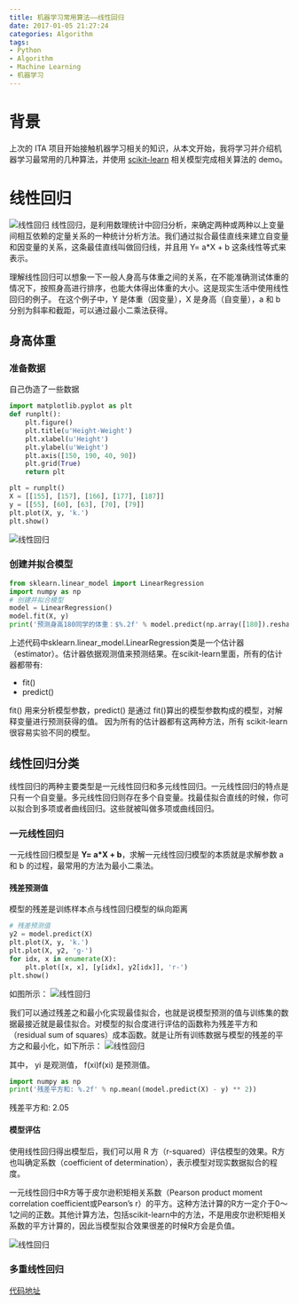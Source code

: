 ```yaml
---
title: 机器学习常用算法——线性回归
date: 2017-01-05 21:27:24
categories: Algorithm
tags:
- Python
- Algorithm
- Machine Learning
- 机器学习
---
```


# 背景

上次的 ITA 项目开始接触机器学习相关的知识，从本文开始，我将学习并介绍机器学习最常用的几种算法，并使用 [scikit-learn](http://scikit-learn.org/) 相关模型完成相关算法的 demo。

# 线性回归
<img src="/assets/img/线性回归.jpg" alt="线性回归">
<!-- more -->
线性回归，是利用数理统计中回归分析，来确定两种或两种以上变量间相互依赖的定量关系的一种统计分析方法。我们通过拟合最佳直线来建立自变量和因变量的关系，这条最佳直线叫做回归线，并且用 Y= a*X + b 这条线性等式来表示。

理解线性回归可以想象一下一般人身高与体重之间的关系，在不能准确测试体重的情况下，按照身高进行排序，也能大体得出体重的大小。这是现实生活中使用线性回归的例子。
在这个例子中，Y 是体重（因变量），X 是身高（自变量），a 和 b 分别为斜率和截距，可以通过最小二乘法获得。

## 身高体重

### 准备数据

自己伪造了一些数据

```python
import matplotlib.pyplot as plt
def runplt():
    plt.figure()
    plt.title(u'Height-Weight')
    plt.xlabel(u'Height')
    plt.ylabel(u'Weight')
    plt.axis([150, 190, 40, 90])
    plt.grid(True)
    return plt

plt = runplt()
X = [[155], [157], [166], [177], [187]]
y = [[55], [60], [63], [70], [79]]
plt.plot(X, y, 'k.')
plt.show()
```
<img src="/assets/img/线性回归_1.png" alt="线性回归">

### 创建并拟合模型

```python
from sklearn.linear_model import LinearRegression
import numpy as np
# 创建并拟合模型
model = LinearRegression()
model.fit(X, y)
print('预测身高180同学的体重：$%.2f' % model.predict(np.array([180]).reshape(-1, 1))[0])
```

上述代码中sklearn.linear_model.LinearRegression类是一个估计器（estimator）。估计器依据观测值来预测结果。在scikit-learn里面，所有的估计器都带有: 
- fit() 
- predict()

fit() 用来分析模型参数，predict() 是通过 fit()算出的模型参数构成的模型，对解释变量进行预测获得的值。 
因为所有的估计器都有这两种方法，所有 scikit-learn 很容易实验不同的模型。


## 线性回归分类

线性回归的两种主要类型是一元线性回归和多元线性回归。一元线性回归的特点是只有一个自变量。多元线性回归则存在多个自变量。找最佳拟合直线的时候，你可以拟合到多项或者曲线回归。这些就被叫做多项或曲线回归。


### 一元线性回归

一元线性回归模型是 **Y= a*X + b**，求解一元线性回归模型的本质就是求解参数 a 和 b 的过程，最常用的方法为最小二乘法。

#### 残差预测值

模型的残差是训练样本点与线性回归模型的纵向距离

```python
# 残差预测值
y2 = model.predict(X)
plt.plot(X, y, 'k.')
plt.plot(X, y2, 'g-')
for idx, x in enumerate(X):
    plt.plot([x, x], [y[idx], y2[idx]], 'r-')
plt.show()
```

如图所示：
<img src="/assets/img/线性回归_2.png" alt="线性回归">

我们可以通过残差之和最小化实现最佳拟合，也就是说模型预测的值与训练集的数据最接近就是最佳拟合。对模型的拟合度进行评估的函数称为残差平方和（residual sum of squares）成本函数。就是让所有训练数据与模型的残差的平方之和最小化，如下所示：
<img src="/assets/img/线性回归_3.png" alt="线性回归">

其中， yi 是观测值， f(xi)f(xi) 是预测值。

```python
import numpy as np
print('残差平方和: %.2f' % np.mean((model.predict(X) - y) ** 2))
```
残差平方和: 2.05

#### 模型评估

使用线性回归得出模型后，我们可以用 R 方（r-squared）评估模型的效果。R方也叫确定系数（coefficient of determination），表示模型对现实数据拟合的程度。

一元线性回归中R方等于皮尔逊积矩相关系数（Pearson product moment correlation coefficient或Pearson’s r）的平方。这种方法计算的R方一定介于0～1之间的正数。其他计算方法，包括scikit-learn中的方法，不是用皮尔逊积矩相关系数的平方计算的，因此当模型拟合效果很差的时候R方会是负值。

<img src="/assets/img/线性回归_4.png" alt="线性回归">

### 多重线性回归






[代码地址](https://github.com/Leo555/scikit-learn_demo/tree/master/LinearRegression)
